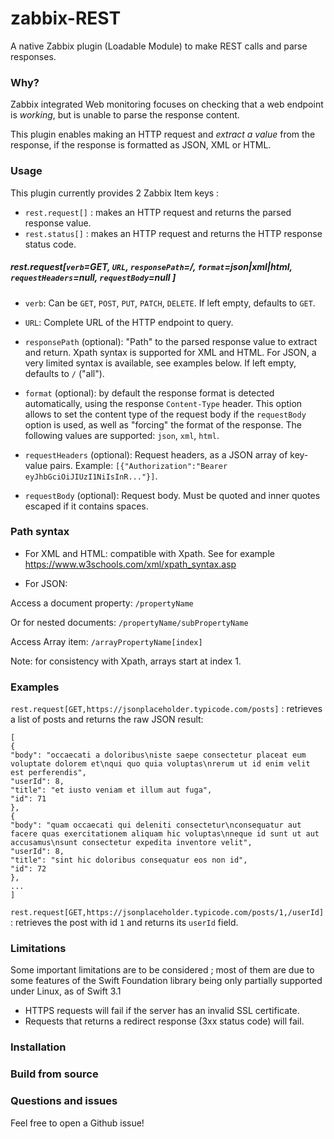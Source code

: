 # zabbix-REST

A native Zabbix plugin (Loadable Module) to make REST calls and parse responses.


### Why?

Zabbix integrated Web monitoring focuses on checking that a web endpoint is _working_, but is unable to parse the response content.

This plugin enables making an HTTP request and _extract a value_ from the response, if the response is formatted as JSON, XML or HTML.


### Usage
This plugin currently provides 2 Zabbix Item keys :


* `rest.request[]` : makes an HTTP request and returns the parsed response value. 
* `rest.status[]` : makes an HTTP request and returns the HTTP response status code.


##### rest.request[`verb`=GET, `URL`, _`responsePath`=/, `format`=json|xml|html, `requestHeaders`=null, `requestBody`=null_ ]


* `verb`: Can be `GET`, `POST`, `PUT`, `PATCH`, `DELETE`. If left empty, defaults to `GET`. 

* `URL`: Complete URL of the HTTP endpoint to query.

* `responsePath` (optional): "Path" to the parsed response value to extract and return. Xpath syntax is supported for XML and HTML. For JSON, a very limited syntax is available, see examples below. If left empty, defaults to `/` ("all").

* `format` (optional): by default the response format is detected automatically, using the response `Content-Type` header. This option allows to set the content type of the request body if the `requestBody` option is used, as well as "forcing" the format of the response. The following values are supported: `json`, `xml`, `html`.

* `requestHeaders` (optional): Request headers, as a JSON array of key-value pairs. Example: `[{"Authorization":"Bearer eyJhbGciOiJIUzI1NiIsInR..."}]`.

* `requestBody` (optional): Request body. Must be quoted and inner quotes escaped if it contains spaces. 


### Path syntax

* For XML and HTML: compatible with Xpath. See for example https://www.w3schools.com/xml/xpath_syntax.asp


* For JSON:

Access a document property: `/propertyName` 

Or for nested documents: `/propertyName/subPropertyName`

Access Array item: `/arrayPropertyName[index]`

Note: for consistency with Xpath, arrays start at index 1.


### Examples

`rest.request[GET,https://jsonplaceholder.typicode.com/posts]` : retrieves a list of posts and returns the raw JSON result:
```
[
{
"body": "occaecati a doloribus\niste saepe consectetur placeat eum voluptate dolorem et\nqui quo quia voluptas\nrerum ut id enim velit est perferendis",
"userId": 8,
"title": "et iusto veniam et illum aut fuga",
"id": 71
},
{
"body": "quam occaecati qui deleniti consectetur\nconsequatur aut facere quas exercitationem aliquam hic voluptas\nneque id sunt ut aut accusamus\nsunt consectetur expedita inventore velit",
"userId": 8,
"title": "sint hic doloribus consequatur eos non id",
"id": 72
},
...
]
```


`rest.request[GET,https://jsonplaceholder.typicode.com/posts/1,/userId]` : retrieves the post with id `1` and returns its `userId` field.



### Limitations

Some important limitations are to be considered ; most of them are due to some features of the Swift Foundation library being only partially supported under Linux, as of Swift 3.1

 - HTTPS requests will fail if the server has an invalid SSL certificate.
 - Requests that returns a redirect response (3xx status code) will fail.


### Installation



### Build from source


### Questions and issues
Feel free to open a Github issue!


